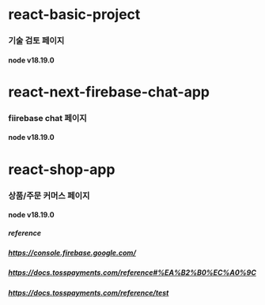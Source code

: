 # react-basic-project
### 기술 검토 페이지
#### node v18.19.0

# react-next-firebase-chat-app
### fiirebase chat 페이지
#### node v18.19.0

# react-shop-app
### 상품/주문 커머스 페이지
#### node v18.19.0
##### reference
##### https://console.firebase.google.com/
##### https://docs.tosspayments.com/reference#%EA%B2%B0%EC%A0%9C
##### https://docs.tosspayments.com/reference/test